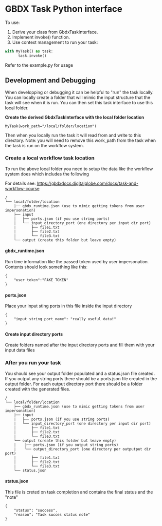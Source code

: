 # GBDX Task Python interface
 
 To use:
  1. Derive your class from GbdxTaskInterface. 
  2. Implement invoke() function.
  3. Use context management to run your task:
  ```Python
  with MyTask() as task:
        task.invoke()
  ```
  
  Refer to the example.py for usage

## Development and Debugging
When developping or debugging it can be helpful to "run" the task locally.
You can locally create a folder that will mimic the input structure that the task will see when it is run.
You can then set this task interface to use this local folder.

__Create the derived GbdxTaskInterface with the local folder location__
```
MyTask(work_path="/local/folder/location")
```

Then when you locally run the task it will read from and write to this directory.
Note: you will need to remove this work_path from the task when the task is run on the workflow system.

### Create a local workflow task location
To run the above local folder you need to setup the data like the workflow system does
which includes the following

For details see: https://gbdxdocs.digitalglobe.com/docs/task-and-workflow-course


```
/
└── local/folder/location
    ├── gbdx_runtime.json (use to mimic getting tokens from user impersonation)
    ├── input
    |   ├── ports.json (if you use string ports)
    |   └── input_directory_port (one directory per input dir port)
    |       ├── file1.txt
    |       ├── file2.txt
    |       └── file3.txt
    └── output (create this folder but leave empty)
```

#### gbdx_runtime.json
Run time information like the passed token used by user impersonation.  
Contents should look something like this:
```
{
    "user_token":"FAKE_TOKEN"
}
```

#### ports.json
Place your input sting ports in this file inside the input directory
```
{
	"input_string_port_name": "really useful data!"
}
```

#### Create input directory ports
Create folders named after the input directory ports and fill them with your input data files


### After you run your task
You should see your output folder populated and a status.json file created.  If you output any string ports there should be a ports.json file created in the output folder.
For each output directory port there should be a folder created with the generated files.
```
/
└── local/folder/location
    ├── gbdx_runtime.json (use to mimic getting tokens from user impersonation)
    ├── input
    |   ├── ports.json (if you use string ports)
    |   └── input_directory_port (one directory per input dir port)
    |       ├── file1.txt
    |       ├── file2.txt
    |       └── file3.txt
    └── output (create this folder but leave empty)
    |    ├── ports.json (if you output string ports)
    |    └── output_directory_port (one directory per outputput dir port)
    |       ├── file1.txt
    |       ├── file2.txt
    |       └── file3.txt
    └── status.json    
```

#### status.json
This file is creted on task completion and contains the final status and the "note"
```
{
    "status": "success", 
    "reason": "Task succes status note"
}
```

